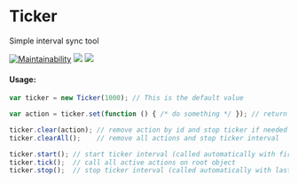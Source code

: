 # Ticker
Simple interval sync tool

[![Maintainability](https://api.codeclimate.com/v1/badges/c12e5359e9cbe4c9b1ac/maintainability)](https://codeclimate.com/github/ilian6806/Ticker/maintainability) ![](https://img.shields.io/gemnasium/mathiasbynens/he.svg) ![](https://img.shields.io/npm/l/express.svg)

#### Usage:
```javascript
var ticker = new Ticker(1000); // This is the default value

var action = ticker.set(function () { /* do something */ }); // return action id

ticker.clear(action); // remove action by id and stop ticker if needed
ticker.clearAll();    // remove all actions and stop ticker interval

ticker.start(); // start ticker interval (called automatically with first set call)
ticker.tick();  // call all active actions on root object
ticker.stop();  // stop ticker interval (called automatically with last clear call and all clearAll calls)
```
